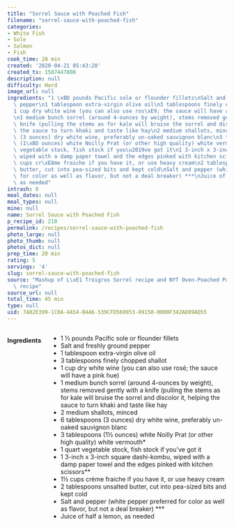 ```yaml
---
title: "Sorrel Sauce with Poached Fish"
filename: "sorrel-sauce-with-poached-fish"
categories:
- White Fish
- Sole
- Salmon
- Fish
cook_time: 20 min
created: '2020-04-21 05:43:20'
created_ts: 1587447800
description: null
difficulty: Hard
image_url: null
ingredients: "1 \xBD pounds Pacific sole or flounder fillets\nSalt and freshly ground\
  \ pepper\n1 tablespoon extra-virgin olive oil\n3 tablespoons finely chopped shallot\n\
  1 cup dry white wine (you can also use ros\xE9; the sauce will have a pink hue)\n\
  \n1 medium bunch sorrel (around 4-ounces by weight), stems removed gently with a\
  \ knife (pulling the stems as for kale will bruise the sorrel and discolor it, helping\
  \ the sauce to turn khaki and taste like hay\n2 medium shallots, minced\n6 tablespoons\
  \ (3 ounces) dry white wine, preferably un-oaked sauvignon blanc\n3 tablespoons\
  \ (1\xBD ounces) white Noilly Prat (or other high quality) white vermouth*\n1 quart\
  \ vegetable stock, fish stock if you\u2019ve got it\n1 3-inch x 3-inch square dashi-kombu,\
  \ wiped with a damp paper towel and the edges pinked with kitchen scissors**\n1\xBD\
  \ cups cr\xE8me fraiche if you have it, or use heavy cream\n2 tablespoons unsalted\
  \ butter, cut into pea-sized bits and kept cold\nSalt and pepper (white pepper preferred\
  \ for color as well as flavor, but not a deal breaker) ***\nJuice of half a lemon,\
  \ as needed"
intrash: 0
meal_dates: null
meal_types: null
mine: null
name: Sorrel Sauce with Poached Fish
p_recipe_id: 218
permalink: /recipes/sorrel-sauce-with-poached-fish
photo_large: null
photo_thumb: null
photos_dict: null
prep_time: 20 min
rating: 5
servings: '4'
slug: sorrel-sauce-with-poached-fish
source: "Mashup of L\xE1 Troigros Sorrel recipe and NYT Oven-Poached Pacific Sole\
  \ recipe"
source_url: null
total_time: 45 min
type: null
uid: 7A82E399-1C0A-4A54-B4A6-539CFD569953-89150-0000F342AD89AD55
---
```

<div class="large-8 medium-7 columns" id="writeup">	</div><!-- #writeup -->
</div><!-- #row-one -->
<div class="row" id="row-two">	<div class="medium-4 small-5 columns" id="ingredients"><h4>Ingredients</h4><div class="box box-ingredients content"><ul>
<li>1 ½ pounds Pacific sole or flounder fillets</li>
<li>Salt and freshly ground pepper</li>
<li>1 tablespoon extra-virgin olive oil</li>
<li>3 tablespoons finely chopped shallot</li>
<li>1 cup dry white wine (you can also use rosé; the sauce will have a pink hue)</li>
<li>1 medium bunch sorrel (around 4-ounces by weight), stems removed gently with a knife (pulling the stems as for kale will bruise the sorrel and discolor it, helping the sauce to turn khaki and taste like hay</li>
<li>2 medium shallots, minced</li>
<li>6 tablespoons (3 ounces) dry white wine, preferably un-oaked sauvignon blanc</li>
<li>3 tablespoons (1½ ounces) white Noilly Prat (or other high quality) white vermouth*</li>
<li>1 quart vegetable stock, fish stock if you’ve got it</li>
<li>1 3-inch x 3-inch square dashi-kombu, wiped with a damp paper towel and the edges pinked with kitchen scissors**</li>
<li>1½ cups crème fraiche if you have it, or use heavy cream</li>
<li>2 tablespoons unsalted butter, cut into pea-sized bits and kept cold</li>
<li>Salt and pepper (white pepper preferred for color as well as flavor, but not a deal breaker) ***</li>
<li>Juice of half a lemon, as needed</li>
</ul>
</div>	</div>	<div class="medium-6 small-7 columns" id="directions">	</div>